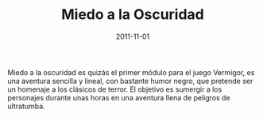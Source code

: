 ﻿---
title: Miedo a la Oscuridad
summary: "Un rescate afortunado lleva a los pjs a introducirse en una historia donde se ven involucradas la ambición, la traición y oscuros poderes mágicos."

authors:
  - Jose Manuel Palacios
date: 2011-11-01
type: post
categories:
- Vermigor
tags:
- vermigor
- castillo
- terror
- conspiraciones
minlevels: "4"
maxlevels: "6"
prices: gratis
session: "2"
mincharacters: "1"
maxcharacters: "5"
eval: oficial
cover: "miedoalaoscuridad.jpg"
download: "miedoalaoscuridad.pdf"
moreinfo: "https://holocubierta.com/catalog/rpgs-cat/25-catalogo-lamarca/33-aventuras-en-la-marca-del-este"
license: "OGL"
draft: false

---

Miedo a la oscuridad es quizás el primer módulo para el juego Vermigor, es una aventura sencilla y lineal, con bastante humor negro, que pretende ser un homenaje a los clásicos de terror.
El objetivo es sumergir a los personajes durante unas horas en una aventura llena de peligros de ultratumba.
